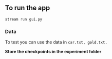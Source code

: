 ## To run the app 
```
stream run gui.py
```
### Data
To test you can use the data in
``
car.txt,
gold.txt
``
.

**Store the checkpoints in the experiment folder**
